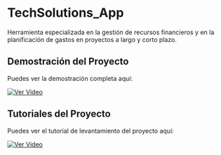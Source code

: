 # TechSolutions_App
Herramienta especializada en la gestión de recursos financieros y en la planificación de gastos en proyectos a largo y corto plazo.

## Demostración del Proyecto

Puedes ver la demostración completa aquí:

[![Ver Video](https://img.youtube.com/vi/0nfRbB7lcHk/0.jpg)](https://www.youtube.com/watch?v=0nfRbB7lcHk)

## Tutoriales del Proyecto

Puedes ver el tutorial de levantamiento del proyecto aquí:

[![Ver Video](https://img.youtube.com/vi/bTTAdI_RgkE/0.jpg)](https://www.youtube.com/watch?v=bTTAdI_RgkE)
